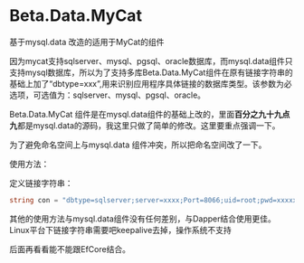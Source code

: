 # Beta.Data.MyCat
基于mysql.data 改造的适用于MyCat的组件



因为mycat支持sqlserver、mysql、pgsql、oracle数据库，而mysql.data组件只支持mysql数据库，所以为了支持多库Beta.Data.MyCat组件在原有链接字符串的基础上加了“dbtype=xxx”,用来识别应用程序具体链接的数据库类型。该参数为必选项，可选值为：sqlserver、mysql、pgsql、oracle。

Beta.Data.MyCat 组件是在mysql.data组件的基础上改的，里面**百分之九十九点九**都是mysql.data的源码，我这里只做了简单的修改。这里要重点强调一下。

为了避免命名空间上与mysql.data 组件冲突，所以把命名空间改了一下。

使用方法：

定义链接字符串：

```c#
string con = "dbtype=sqlserver;server=xxxx;Port=8066;uid=root;pwd=xxxxx;database=xxxx;sslmode=none;Charset=utf8mb4;pooling=true;keepalive=1";
```

其他的使用方法与mysql.data组件没有任何差别，与Dapper结合使用更佳。
Linux平台下链接字符串需要吧keepalive去掉，操作系统不支持

后面再看看能不能跟EfCore结合。
